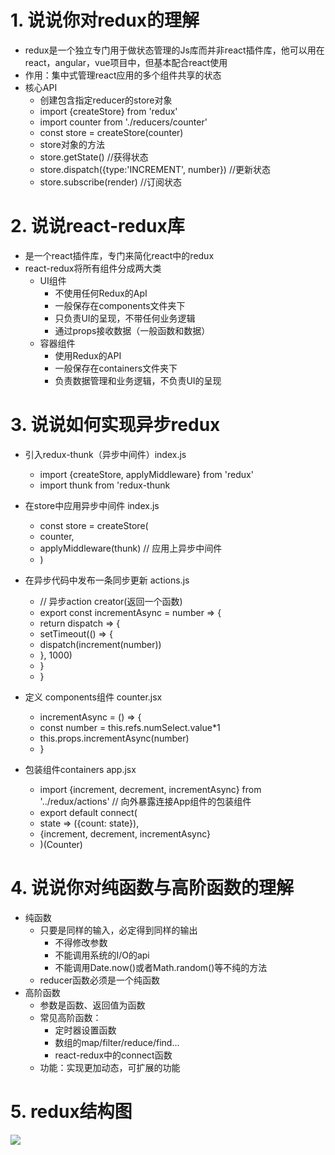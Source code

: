 # 1. 说说你对redux的理解
* redux是一个独立专门用于做状态管理的Js库而并非react插件库，他可以用在react，angular，vue项目中，但基本配合react使用
* 作用：集中式管理react应用的多个组件共享的状态
* 核心API
	* 创建包含指定reducer的store对象
	* import {createStore} from 'redux'
	* import counter from './reducers/counter'
	* const store = createStore(counter)
	* store对象的方法
	* store.getState() //获得状态
	* store.dispatch({type:'INCREMENT', number}) //更新状态
	* store.subscribe(render) //订阅状态

# 2. 说说react-redux库
* 是一个react插件库，专门来简化react中的redux
* react-redux将所有组件分成两大类
	* UI组件
		* 不使用任何Redux的ApI
		* 一般保存在components文件夹下
		* 只负责UI的呈现，不带任何业务逻辑
		* 通过props接收数据（一般函数和数据）
	* 容器组件
		* 使用Redux的API
		* 一般保存在containers文件夹下
		* 负责数据管理和业务逻辑，不负责UI的呈现
		
# 3. 说说如何实现异步redux
* 引入redux-thunk（异步中间件）index.js
	* import {createStore, applyMiddleware} from 'redux'
	* import thunk from 'redux-thunk
* 在store中应用异步中间件 index.js
	* const store = createStore(
  	* counter,
  	* applyMiddleware(thunk) // 应用上异步中间件
	* )
* 在异步代码中发布一条同步更新 actions.js
	* // 异步action creator(返回一个函数)
	* export const incrementAsync = number => {
	* return dispatch => {
    * setTimeout(() => {
    *  dispatch(increment(number))
    * }, 1000)
    * }
	* }
* 定义 components组件 counter.jsx
	* incrementAsync = () => {
	* const number = this.refs.numSelect.value*1
	* this.props.incrementAsync(number)
	* }

* 包装组件containers app.jsx 
	* import {increment, decrement, incrementAsync} from '../redux/actions' // 向外暴露连接App组件的包装组件
	* export default connect(
	* state => ({count: state}),
	* {increment, decrement, incrementAsync}
	* )(Counter)

# 4. 说说你对纯函数与高阶函数的理解
* 纯函数
	* 只要是同样的输入，必定得到同样的输出
		* 不得修改参数
		* 不能调用系统的I/O的api
		* 不能调用Date.now()或者Math.random()等不纯的方法
	* reducer函数必须是一个纯函数
* 高阶函数
	* 参数是函数、返回值为函数
	* 常见高阶函数：
		* 定时器设置函数
		* 数组的map/filter/reduce/find...
		* react-redux中的connect函数
	* 功能：实现更加动态，可扩展的功能

# 5. redux结构图
![](https://i.imgur.com/nk2hvVJ.png)
